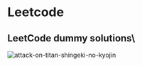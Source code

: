 # Leetcode
 ## LeetCode dummy solutions\
 
![attack-on-titan-shingeki-no-kyojin](https://user-images.githubusercontent.com/76526170/209472413-b3f849ab-269e-49b9-b5ac-cc35fc31ce45.gif)
